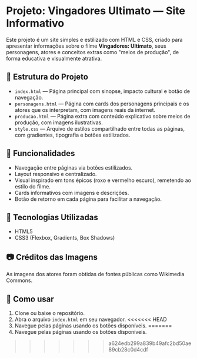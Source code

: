 # Projeto: Vingadores Ultimato — Site Informativo

Este projeto é um site simples e estilizado com HTML e CSS, criado para apresentar informações sobre o filme **Vingadores: Ultimato**, seus personagens, atores e conceitos extras como "meios de produção", de forma educativa e visualmente atrativa.

## 📁 Estrutura do Projeto

- `index.html` — Página principal com sinopse, impacto cultural e botão de navegação.
- `personagens.html` — Página com cards dos personagens principais e os atores que os interpretam, com imagens reais da internet.
- `producao.html` — Página extra com conteúdo explicativo sobre meios de produção, com imagens ilustrativas.
- `style.css` — Arquivo de estilos compartilhado entre todas as páginas, com gradientes, tipografia e botões estilizados.

## 🚀 Funcionalidades

- Navegação entre páginas via botões estilizados.
- Layout responsivo e centralizado.
- Visual inspirado em tons épicos (roxo e vermelho escuro), remetendo ao estilo do filme.
- Cards informativos com imagens e descrições.
- Botão de retorno em cada página para facilitar a navegação.

## 🎨 Tecnologias Utilizadas

- HTML5
- CSS3 (Flexbox, Gradients, Box Shadows)

## 📷 Créditos das Imagens

As imagens dos atores foram obtidas de fontes públicas como Wikimedia Commons.

## 📌 Como usar

1. Clone ou baixe o repositório.
2. Abra o arquivo `index.html` em seu navegador.
<<<<<<< HEAD
3. Navegue pelas páginas usando os botões disponíveis.
=======
3. Navegue pelas páginas usando os botões disponíveis.
>>>>>>> a624edb299a839b49afc2bd50ae89cb28c0d4cdf
